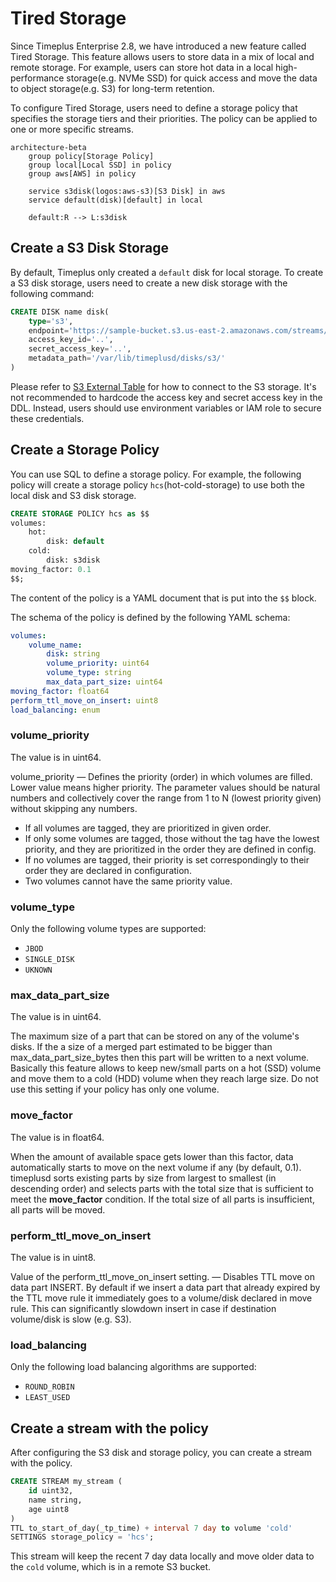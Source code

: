 # Tired Storage

Since Timeplus Enterprise 2.8, we have introduced a new feature called Tired Storage. This feature allows users to store data in a mix of local and remote storage. For example, users can store hot data in a local high-performance storage(e.g. NVMe SSD) for quick access and move the data to object storage(e.g. S3) for long-term retention.

To configure Tired Storage, users need to define a storage policy that specifies the storage tiers and their priorities. The policy can be applied to one or more specific streams.

```mermaid
architecture-beta
    group policy[Storage Policy]
    group local[Local SSD] in policy
    group aws[AWS] in policy

    service s3disk(logos:aws-s3)[S3 Disk] in aws
    service default(disk)[default] in local

    default:R --> L:s3disk
```
## Create a S3 Disk Storage
By default, Timeplus only created a `default` disk for local storage. To create a S3 disk storage, users need to create a new disk storage with the following command:

```sql
CREATE DISK name disk(
    type='s3',
    endpoint='https://sample-bucket.s3.us-east-2.amazonaws.com/streams/',
    access_key_id='..',
    secret_access_key='..',
    metadata_path='/var/lib/timeplusd/disks/s3/'
)
```
Please refer to [S3 External Table](/s3-external) for how to connect to the S3 storage. It's not recommended to hardcode the access key and secret access key in the DDL. Instead, users should use environment variables or IAM role to secure these credentials.

## Create a Storage Policy
You can use SQL to define a storage policy. For example, the following policy will create a storage policy `hcs`(hot-cold-storage) to use both the local disk and S3 disk storage.

```sql
CREATE STORAGE POLICY hcs as $$
volumes:
    hot:
        disk: default
    cold:
        disk: s3disk
moving_factor: 0.1
$$;
```
The content of the policy is a YAML document that is put into the `$$` block.

The schema of the policy is defined by the following YAML schema:
```yaml
volumes:
    volume_name:
        disk: string
        volume_priority: uint64
        volume_type: string
        max_data_part_size: uint64
moving_factor: float64
perform_ttl_move_on_insert: uint8
load_balancing: enum
```
### volume_priority
The value is in uint64.

volume_priority — Defines the priority (order) in which volumes are filled. Lower value means higher priority. The parameter values should be natural numbers and collectively cover the range from 1 to N (lowest priority given) without skipping any numbers.
* If all volumes are tagged, they are prioritized in given order.
* If only some volumes are tagged, those without the tag have the lowest priority, and they are prioritized in the order they are defined in config.
* If no volumes are tagged, their priority is set correspondingly to their order they are declared in configuration.
* Two volumes cannot have the same priority value.

### volume_type
Only the following volume types are supported:
* `JBOD`
* `SINGLE_DISK`
* `UKNOWN`

### max_data_part_size
The value is in uint64.

The maximum size of a part that can be stored on any of the volume's disks. If the a size of a merged part estimated to be bigger than max_data_part_size_bytes then this part will be written to a next volume. Basically this feature allows to keep new/small parts on a hot (SSD) volume and move them to a cold (HDD) volume when they reach large size. Do not use this setting if your policy has only one volume.

### move_factor
The value is in float64.

When the amount of available space gets lower than this factor, data automatically starts to move on the next volume if any (by default, 0.1). timeplusd sorts existing parts by size from largest to smallest (in descending order) and selects parts with the total size that is sufficient to meet the **move_factor** condition. If the total size of all parts is insufficient, all parts will be moved.

### perform_ttl_move_on_insert
The value is in uint8.

Value of the perform_ttl_move_on_insert setting. — Disables TTL move on data part INSERT. By default if we insert a data part that already expired by the TTL move rule it immediately goes to a volume/disk declared in move rule. This can significantly slowdown insert in case if destination volume/disk is slow (e.g. S3).

### load_balancing
Only the following load balancing algorithms are supported:
* `ROUND_ROBIN`
* `LEAST_USED`

## Create a stream with the policy

After configuring the S3 disk and storage policy, you can create a stream with the policy.

```sql
CREATE STREAM my_stream (
    id uint32,
    name string,
    age uint8
)
TTL to_start_of_day(_tp_time) + interval 7 day to volume 'cold'
SETTINGS storage_policy = 'hcs';
```

This stream will keep the recent 7 day data locally and move older data to the `cold` volume, which is in a remote S3 bucket.
